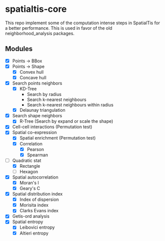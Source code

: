 # spatialtis-core

This repo implement some of the computation intense steps in SpatialTis
for a better performance. This is used in favor of the old
neighborhood_analysis packages.

## Modules
- [x] Points -> BBox
- [x] Points -> Shape
  - [x] Convex hull
  - [x] Concave hull
- [x] Search points neighbors
    - [x] KD-Tree
        - Search by radius
        - Search k-nearest neighbours
        - Search k-nearest neighbours within radius
    - [x] Delaunay triangulation
- [x] Search shape neighbors
    - [x] R-Tree (Search by expand or scale the shape)
- [x] Cell-cell interactions (Permutation test)
- [x] Spatial co-expression
    - [x] Spatial enrichment (Permutation test)
    - [x] Correlation
        - [x] Pearson
        - [x] Spearman
- [ ] Quadratic stat
    - [x] Rectangle
    - [ ] Hexagon
- [x] Spatial autocorrelation
    - [x] Moran's I
    - [x] Geary's C
- [x] Spatial distribution index
    - [x] Index of dispersion
    - [x] Morisita index
    - [x] Clarks Evans index
- [x] Getis-ord analysis
- [x] Spatial entropy
    - [x] Leibovici entropy
    - [x] Altieri entropy